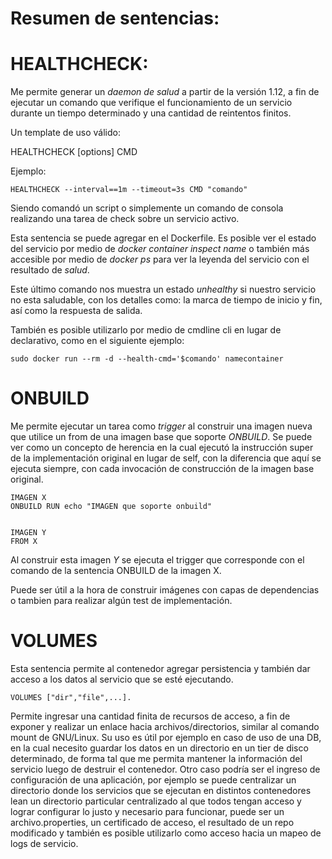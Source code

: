 Resumen de sentencias:
===========================

# HEALTHCHECK: 

Me permite generar un *daemon de salud* a partir de la versión 1.12, a fin de ejecutar un comando que verifique el funcionamiento de un servicio durante un tiempo determinado y una cantidad de reintentos finitos.

Un template de uso válido:

HEALTHCHECK [options] CMD <command>

Ejemplo:

```
HEALTHCHECK --interval==1m --timeout=3s CMD "comando"
```

Siendo comandó un script o simplemente un comando de consola realizando una tarea de check sobre un servicio activo.

Esta sentencia se puede agregar en el Dockerfile. Es posible ver el estado del servicio por medio de *docker container inspect name* o también más accesible por medio de *docker ps* para ver la leyenda del servicio con el resultado de *salud*.

Este último comando nos muestra un estado *unhealthy* si nuestro servicio no esta saludable, con los detalles como: la marca de tiempo de inicio y fin, así como la respuesta de salida.

También es posible utilizarlo por medio de cmdline cli en lugar de declarativo, como en el siguiente ejemplo:

```
sudo docker run --rm -d --health-cmd='$comando' namecontainer
```

# ONBUILD

Me permite ejecutar un tarea como *trigger* al construir una imagen nueva que utilice un from de una imagen base que soporte *ONBUILD*. Se puede ver como un concepto de herencia en la cual ejecutó la instrucción super de la implementación original en lugar de self, con la diferencia que aquí se ejecuta siempre, con cada invocación de construcción de la imagen base original.

```
IMAGEN X
ONBUILD RUN echo "IMAGEN que soporte onbuild"


IMAGEN Y
FROM X
```

Al construir esta imagen *Y* se ejecuta el trigger que corresponde con el comando de la sentencia ONBUILD de la imagen X.

Puede ser útil a la hora de construir imágenes con capas de dependencias o tambien para realizar algún test de implementación.


# VOLUMES
Esta sentencia permite al contenedor agregar persistencia y también dar acceso a los datos al servicio que se esté ejecutando.

```
VOLUMES ["dir","file",...]. 
```

Permite ingresar una cantidad finita de recursos de acceso, a fin de exponer y realizar un enlace hacia archivos/directorios, similar al comando mount de GNU/Linux. Su uso es útil por ejemplo en caso de uso de una DB, en la cual necesito guardar los datos en un directorio en un tier de disco determinado, de forma tal que me permita mantener la información del servicio luego de destruir el contenedor. Otro caso podría ser el ingreso de configuración de una aplicación, por ejemplo se puede centralizar un directorio donde los servicios que se ejecutan en distintos contenedores lean un directorio particular centralizado al que todos tengan acceso y lograr configurar lo justo y necesario para funcionar, puede ser un archivo.properties, un certificado de acceso, el resultado de un repo modificado y también es posible utilizarlo como acceso hacia un mapeo de logs de servicio.

